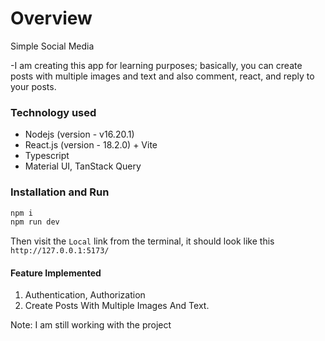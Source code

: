 # Overview

Simple Social Media

-I am creating this app for learning purposes; basically, you can create posts with multiple images and text and also comment, react, and reply to your posts.

### Technology used

- Nodejs (version - v16.20.1)
- React.js (version - 18.2.0) + Vite
- Typescript
- Material UI, TanStack Query

### Installation and Run

```bash
npm i
npm run dev
```

Then visit the `Local` link from the terminal, it should look like this `http://127.0.0.1:5173/`

#### Feature Implemented
1. Authentication, Authorization
2. Create Posts With Multiple Images And Text.

Note: I am still working with the project
